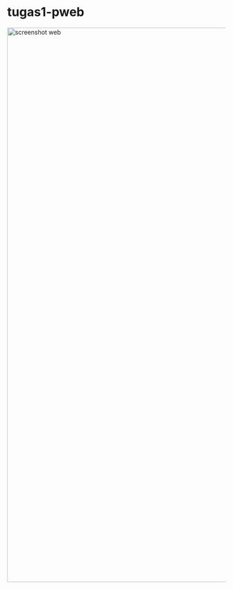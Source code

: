 # tugas1-pweb
<img width="1279" alt="screenshot web" src="https://github.com/razabd/tugas1-pweb/assets/57262543/64e9c86b-3534-4ea9-9fbb-1e29b9d83ac4">
